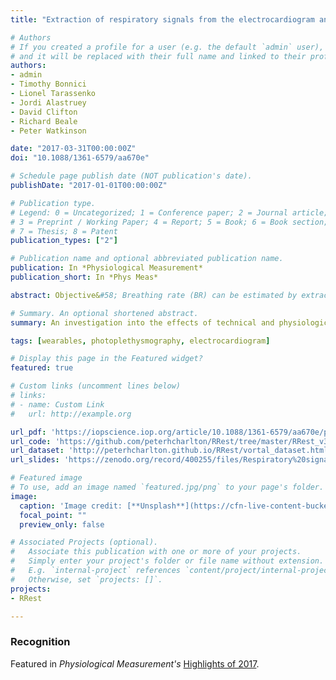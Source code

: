```yaml
---
title: "Extraction of respiratory signals from the electrocardiogram and photoplethysmogram: technical and physiological determinants"

# Authors
# If you created a profile for a user (e.g. the default `admin` user), write the username (folder name) here 
# and it will be replaced with their full name and linked to their profile.
authors:
- admin
- Timothy Bonnici
- Lionel Tarassenko
- Jordi Alastruey
- David Clifton
- Richard Beale
- Peter Watkinson

date: "2017-03-31T00:00:00Z"
doi: "10.1088/1361-6579/aa670e"

# Schedule page publish date (NOT publication's date).
publishDate: "2017-01-01T00:00:00Z"

# Publication type.
# Legend: 0 = Uncategorized; 1 = Conference paper; 2 = Journal article;
# 3 = Preprint / Working Paper; 4 = Report; 5 = Book; 6 = Book section;
# 7 = Thesis; 8 = Patent
publication_types: ["2"]

# Publication name and optional abbreviated publication name.
publication: In *Physiological Measurement*
publication_short: In *Phys Meas*

abstract: Objective&#58; Breathing rate (BR) can be estimated by extracting respiratory signals from the electrocardiogram (ECG) or photoplethysmogram (PPG). The extracted respiratory signals may be influenced by several technical and physiological factors. In this study, our aim was to determine how technical and physiological factors influence the quality of respiratory signals. Approach&#58; Using a variety of techniques 15 respiratory signals were extracted from the ECG, and 11 from PPG signals collected from 57 healthy subjects. The quality of each respiratory signal was assessed by calculating its correlation with a reference oral-nasal pressure respiratory signal using Pearson?s correlation coefficient. Main results&#58; Relevant results informing device design and clinical application were obtained. The results informing device design were&#58; (i) seven out of 11 respiratory signals were of higher quality when extracted from finger PPG compared to ear PPG; (ii) laboratory equipment did not provide higher quality of respiratory signals than a clinical monitor; (iii) the ECG provided higher quality respiratory signals than the PPG; (iv) during downsampling of the ECG and PPG significant reductions in quality were first observed at sampling frequencies of <250 Hz and <16 Hz respectively. The results informing clinical application were&#58; (i) frequency modulation- based respiratory signals were generally of lower quality in elderly subjects compared to young subjects; (ii) the qualities of 23 out of 26 respiratory signals were reduced at elevated BRs; (iii) there were no differences associated with gender. Significance&#58; Recommendations based on the results are provided regarding device designs for BR estimation, and clinical applications. The dataset and code used in this study are publicly available.

# Summary. An optional shortened abstract.
summary: An investigation into the effects of technical and physiological factors on respiratory signals extracted from signals commonly measured by wearables.

tags: [wearables, photoplethysmography, electrocardiogram]

# Display this page in the Featured widget?
featured: true

# Custom links (uncomment lines below)
# links:
# - name: Custom Link
#   url: http://example.org

url_pdf: 'https://iopscience.iop.org/article/10.1088/1361-6579/aa670e/pdf'
url_code: 'https://github.com/peterhcharlton/RRest/tree/master/RRest_v3.0'
url_dataset: 'http://peterhcharlton.github.io/RRest/vortal_dataset.html'
url_slides: 'https://zenodo.org/record/400255/files/Respiratory%20signals.pdf?download=1'

# Featured image
# To use, add an image named `featured.jpg/png` to your page's folder. 
image:
  caption: 'Image credit: [**Unsplash**](https://cfn-live-content-bucket-iop-org.s3.amazonaws.com/journals/0967-3334/37/4/610/1/pmeaaa1942f01_hr.jpg?AWSAccessKeyId=AKIAYDKQL6LTV7YY2HIK&Expires=1624357814&Signature=iBmRO5HZf4DVRJrSDkdOqXNB%2BaM%3D)'
  focal_point: ""
  preview_only: false

# Associated Projects (optional).
#   Associate this publication with one or more of your projects.
#   Simply enter your project's folder or file name without extension.
#   E.g. `internal-project` references `content/project/internal-project/index.md`.
#   Otherwise, set `projects: []`.
projects:
- RRest

---
```


### Recognition

Featured in _Physiological Measurement's_ [Highlights of 2017](https://iopscience.iop.org/journal/0967-3334/page/Highlights_of_2017).
